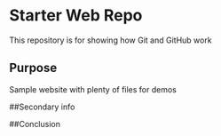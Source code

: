 # Starter Web Repo

This repository is for showing how Git and GitHub work

## Purpose

Sample website with plenty of files for demos

##Secondary info 

##Conclusion